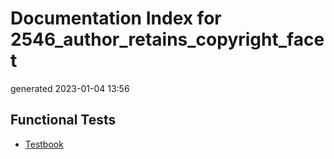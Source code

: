 # Documentation Index for 2546_author_retains_copyright_facet

generated 2023-01-04 13:56

## Functional Tests

* [Testbook](testbook/index.html)

